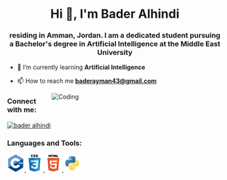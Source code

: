 <h1 align="center">Hi 👋, I'm Bader Alhindi</h1>
<h3 align="center">residing in Amman, Jordan. I am a dedicated student pursuing a Bachelor's degree in Artificial Intelligence at the Middle East University</h3>

- 🌱 I’m currently learning **Artificial Intelligence**

- 📫 How to reach me **baderayman43@gmail.com**
<img align="right" alt="Coding" width="400" src="https://assets.pinterest.com/ext/embed.html?id=952722496157596064.gif">

<h3 align="left">Connect with me:</h3>
<p align="left">
<a href="https://linkedin.com/in/bader alhindi" target="blank"><img align="center" src="https://raw.githubusercontent.com/rahuldkjain/github-profile-readme-generator/master/src/images/icons/Social/linked-in-alt.svg" alt="bader alhindi" height="30" width="40" /></a>
</p>

<h3 align="left">Languages and Tools:</h3>
<p align="left"> <a href="https://www.w3schools.com/cpp/" target="_blank" rel="noreferrer"> <img src="https://raw.githubusercontent.com/devicons/devicon/master/icons/cplusplus/cplusplus-original.svg" alt="cplusplus" width="40" height="40"/> </a> <a href="https://www.w3schools.com/css/" target="_blank" rel="noreferrer"> <img src="https://raw.githubusercontent.com/devicons/devicon/master/icons/css3/css3-original-wordmark.svg" alt="css3" width="40" height="40"/> </a> <a href="https://www.w3.org/html/" target="_blank" rel="noreferrer"> <img src="https://raw.githubusercontent.com/devicons/devicon/master/icons/html5/html5-original-wordmark.svg" alt="html5" width="40" height="40"/> </a> <a href="https://www.python.org" target="_blank" rel="noreferrer"> <img src="https://raw.githubusercontent.com/devicons/devicon/master/icons/python/python-original.svg" alt="python" width="40" height="40"/> </a> </p>
